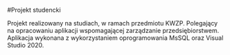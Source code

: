 #Projekt studencki 

Projekt realizowany na studiach, w ramach przedmiotu KWZP. Polegający na opracowaniu aplikacji wspomagającej zarządzanie przedsiębiorstwem. Aplikacja wykonana z wykorzystaniem oprogramowania MsSQL oraz Visual Studio 2020. 
